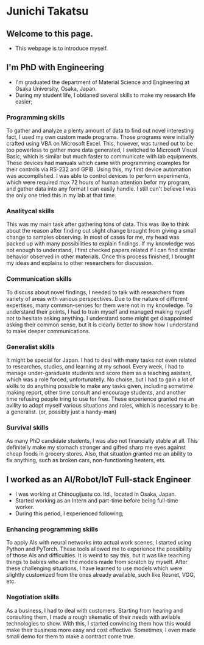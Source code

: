 # Junichi Takatsu
## Welcome to this page.
* This webpage is to introduce myself.
## I'm PhD with Engineering
* I'm graduated the department of Material Science and Engineering at Osaka University, Osaka, Japan.
* During my student life, I obtianed several skills to make my research life easier;
### Programming skills
To gather and analyze a plenty amount of data to find out novel interesting fact, I used my own custom made programs. Those programs were initially crafted using VBA on Microsoft Excel. This, however, was turned out to be too powerless to gather more data generated, I switched to Microsoft Visual Basic, which is similar but much faster to communicate with lab equipments. These devices had manuals which came with programming examples for their controls via RS-232 and GPIB. Using this, my first device automation was accomplished. I was able to control devices to perform experiments, which were required max 72 hours of human attention befor my program, and gather data into any format I can easily handle. I still can't believe I was the only one tried this in my lab at that time.

### Analitycal skills
This was my main task after gathering tons of data. This was like to think about the reason after finding out slight change brought from giving a small change to samples observing. In most of cases for me, my head was packed up with many possibilities to explain findings. If my knowledge was not enough to understand, I first checked papers related if I can find similar behavior observed in other materials. Once this process finished, I brought my ideas and explains to other researchers for discussion.

### Communication skills
To discuss about novel findings, I needed to talk with researchers from variety of areas with various perspectives. Due to the nature of different expertises, many common-senses for them were not in my knowledge. To understand their points, I had to train myself and managed making myself not to hesitate asking anything. I understand some might get disappointed asking their common sense, but it is clearly better to show how I understand to make deeper communications.

### Generalist skills
It might be special for Japan. I had to deal with many tasks not even related to researches, studies, and learning at my school. Every week, I had to manage under-garaduate students and score them as a teaching asistant, which was a role forced, unfortunatelly. No choise, but I had to gain a lot of skills to do anything possible to make any tasks given, including sometime making report, other time consult and encourage students, and another time refusing people tring to use for free. These experience granted me an avility to adopt myself various situations and roles, which is necessary to be a generalist. (or, possibly just a handy-man)

### Survival skills
As many PhD candidate students, I was also not financially stable at all. This definitelly make my stomach stronger and gifted sharp me eyes against cheap foods in grocery stores. Also, that situation granted me an ability to fix anything, such as broken cars, non-functioning heaters, ets.

## I worked as an AI/Robot/IoT Full-stack Engineer
* I was working at Chinougijustu co. ltd.,  located in Osaka, Japan.
* Started working as an Intern and part-time before being full-time worker.
* During this period, I experienced following;
### Enhancing programming skills
To apply AIs with neural networks into actual work scenes, I started using Python and PyTorch. These tools allowed me to experience the possibility of those AIs and difficulties. It is weird to say this, but it was like teaching things to babies who are the models made from scratch by myself. After these challenging situations, I have learned to use models which were slightly customized from the ones already available, such like Resnet, VGG, etc. 

### Negotiation skills
As a business, I had to deal with customers. Starting from hearing and consulting them, I made a rough skematic of their needs with avilable technologies to show. With this, I started convincing them how this would make their business more easy and cost effective. Sometimes, I even made small demo for them to make a contract come true.
